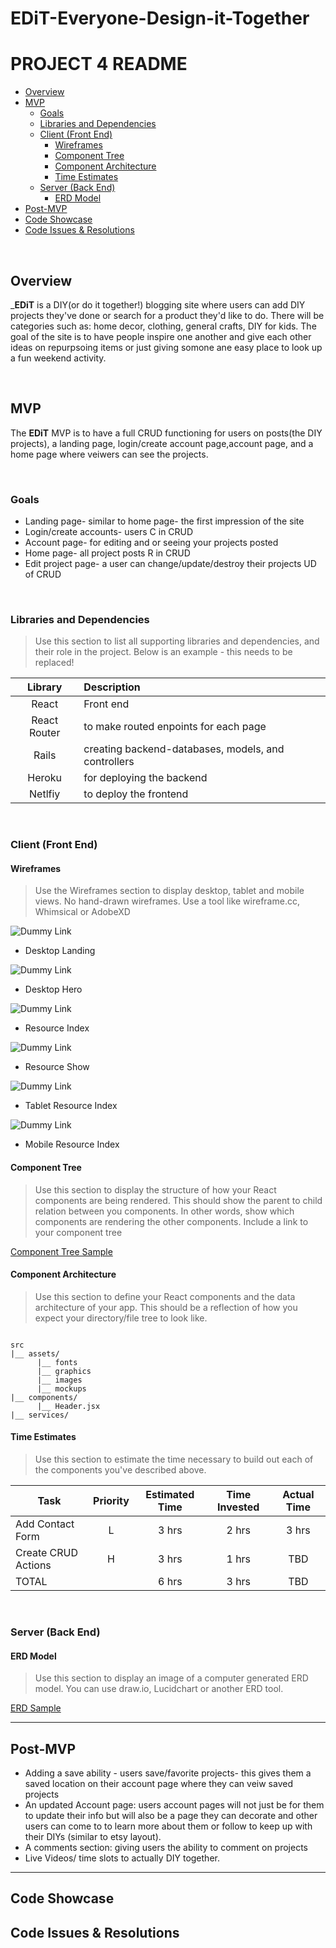 # EDiT-Everyone-Design-it-Together
# PROJECT 4 README <!-- omit in toc -->
- [Overview](#overview)
- [MVP](#mvp)
  - [Goals](#goals)
  - [Libraries and Dependencies](#libraries-and-dependencies)
  - [Client (Front End)](#client-front-end)
    - [Wireframes](#wireframes)
    - [Component Tree](#component-tree)
    - [Component Architecture](#component-architecture)
    - [Time Estimates](#time-estimates)
  - [Server (Back End)](#server-back-end)
    - [ERD Model](#erd-model)
- [Post-MVP](#post-mvp)
- [Code Showcase](#code-showcase)
- [Code Issues & Resolutions](#code-issues--resolutions)

<br>

## Overview

_**EDiT** is a DIY(or do it together!) blogging site where users can add DIY projects they've done or search for a product they'd like to do. There will be categories such as: home decor, clothing, general crafts, DIY for kids. The goal of the site is to have people inspire one another and give each other ideas on repurpsoing items or just giving somone ane easy place to look up a fun weekend activity.


<br>

## MVP
The **EDiT** MVP is to have a full CRUD functioning for users on posts(the DIY projects), a landing page, login/create account page,account page, and a home page where veiwers can see the projects. 

<br>

### Goals

- Landing page- similar to home page- the first impression of the site
- Login/create accounts- users C in CRUD
- Account page- for editing and or seeing your projects posted
- Home page- all project posts R in CRUD
- Edit project page- a user can change/update/destroy their projects UD of CRUD

<br>

### Libraries and Dependencies

> Use this section to list all supporting libraries and dependencies, and their role in the project. Below is an example - this needs to be replaced!

|     Library      | Description                                |
| :--------------: | :----------------------------------------- |
|      React       | Front end |
|   React Router   | to make routed enpoints for each page |
| Rails | creating backend-databases, models, and controllers |
|     Heroku     | for deploying the backend|
|  Netlfiy  | to deploy the frontend |

<br>

### Client (Front End)

#### Wireframes

> Use the Wireframes section to display desktop, tablet and mobile views. No hand-drawn wireframes. Use a tool like wireframe.cc, Whimsical or AdobeXD

![Dummy Link](url)

- Desktop Landing

![Dummy Link](url)

- Desktop Hero

![Dummy Link](url)

- Resource Index

![Dummy Link](url)

- Resource Show

![Dummy Link](url)

- Tablet Resource Index

![Dummy Link](url)

- Mobile Resource Index

#### Component Tree

> Use this section to display the structure of how your React components are being rendered. This should show the parent to child relation between you components. In other words, show which components are rendering the other components. Include a link to your component tree

[Component Tree Sample](https://gist.git.generalassemb.ly/davidtwhitlatch/414107e2560ae0bb65e233570f2fe056#file-component-tree-png)

#### Component Architecture

> Use this section to define your React components and the data architecture of your app. This should be a reflection of how you expect your directory/file tree to look like. 

``` structure

src
|__ assets/
      |__ fonts
      |__ graphics
      |__ images
      |__ mockups
|__ components/
      |__ Header.jsx
|__ services/

```

#### Time Estimates

> Use this section to estimate the time necessary to build out each of the components you've described above.

| Task                | Priority | Estimated Time | Time Invested | Actual Time |
| ------------------- | :------: | :------------: | :-----------: | :---------: |
| Add Contact Form    |    L     |     3 hrs      |     2 hrs     |    3 hrs    |
| Create CRUD Actions |    H     |     3 hrs      |     1 hrs     |     TBD     |
| TOTAL               |          |     6 hrs      |     3 hrs     |     TBD     |


<br>

### Server (Back End)

#### ERD Model

> Use this section to display an image of a computer generated ERD model. You can use draw.io, Lucidchart or another ERD tool.

[ERD Sample](https://drive.google.com/file/d/1kLyQTZqfcA4jjKWQexfEkG2UspyclK8Q/view)
<br>

***

## Post-MVP
- Adding a save ability - users save/favorite projects- this gives them a saved location on their account page where they can veiw saved projects
- An updated Account page: users account pages will not just be for them to update their info but will also be a page they can decorate and other users can come to to learn more about them or follow to keep up with their DIYs (similar to etsy layout).
- A comments section: giving users the ability to comment on projects 
- Live Videos/ time slots to actually DIY together.
***

## Code Showcase

## Code Issues & Resolutions
